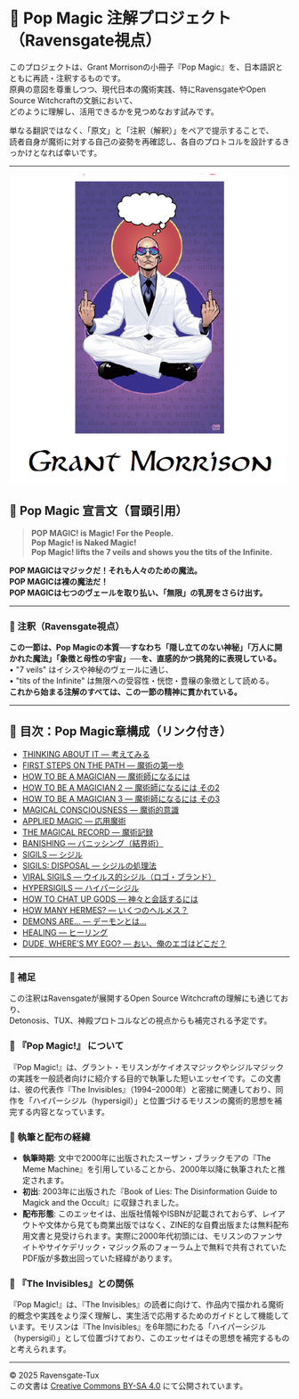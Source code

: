 # 🐌 Pop Magic 注解プロジェクト（Ravensgate視点）

このプロジェクトは、Grant Morrisonの小冊子『Pop Magic』を、日本語訳とともに再読・注釈するものです。  
原典の意図を尊重しつつ、現代日本の魔術実践、特にRavensgateやOpen Source Witchcraftの文脈において、  
どのように理解し、活用できるかを見つめなおす試みです。

単なる翻訳ではなく、「原文」と「注釈（解釈）」をペアで提示することで、  
読者自身が魔術に対する自己の姿勢を再確認し、各自のプロトコルを設計するきっかけとなれば幸いです。

---

<img src="Grant_Morrison.png" width="500">

## 🧛 Pop Magic 宣言文（冒頭引用）

> **POP MAGIC! is Magic! For the People.**  
> **Pop Magic! is Naked Magic!**  
> **Pop Magic! lifts the 7 veils and shows you the tits of the Infinite.**

**POP MAGICはマジックだ！それも人々のための魔法。**  
**POP MAGICは裸の魔法だ！**  
**POP MAGICは七つのヴェールを取り払い、「無限」の乳房をさらけ出す。**

---

### 🐌 注釈（Ravensgate視点）

**この一節は、Pop Magicの本質──すなわち「隠し立てのない神秘」「万人に開かれた魔法」「象徴と母性の宇宙」──を、直感的かつ挑発的に表現している。**  
 • "7 veils" はイシスや神秘のヴェールに通じ、  
 • "tits of the Infinite" は無限への受容性・恍惚・豊穣の象徴として読める。  
**これから始まる注解のすべては、この一節の精神に貫かれている。**

---

## 🧛 目次：Pop Magic章構成（リンク付き）

- [THINKING ABOUT IT — 考えてみる](pop_magic_annotation_01.md)
- [FIRST STEPS ON THE PATH — 魔術の第一歩](pop_magic_annotation_02.md)
- [HOW TO BE A MAGICIAN — 魔術師になるには](pop_magic_annotation_03.md)
- [HOW TO BE A MAGICIAN 2 — 魔術師になるには その2](pop_magic_annotation_04.md)
- [HOW TO BE A MAGICIAN 3 — 魔術師になるには その3](pop_magic_annotation_05.md)
- [MAGICAL CONSCIOUSNESS — 魔術的意識](pop_magic_annotation_06.md)
- [APPLIED MAGIC — 応用魔術](pop_magic_annotation_07.md)
- [THE MAGICAL RECORD — 魔術記録](pop_magic_annotation_08.md)
- [BANISHING — バニッシング（結界術）](pop_magic_annotation_09.md)
- [SIGILS — シジル](pop_magic_annotation_10.md)
- [SIGILS: DISPOSAL — シジルの処理法](pop_magic_annotation_11.md)
- [VIRAL SIGILS — ウイルス的シジル（ロゴ・ブランド）](pop_magic_annotation_12.md)
- [HYPERSIGILS — ハイパーシジル](pop_magic_annotation_13.md)
- [HOW TO CHAT UP GODS — 神々と会話するには](pop_magic_annotation_14.md)
- [HOW MANY HERMES? — いくつのヘルメス？](pop_magic_annotation_15.md)
- [DEMONS ARE… — デーモンとは…](pop_magic_annotation_16.md)
- [HEALING — ヒーリング](pop_magic_annotation_17.md)
- [DUDE, WHERE'S MY EGO? — おい、俺のエゴはどこだ？](pop_magic_annotation_18.md)

---

### 🐌 補足

この注釈はRavensgateが展開するOpen Source Witchcraftの理解にも通じており、  
Detonosis、TUX、神殿プロトコルなどの視点からも補完される予定です。

### 🐌 『Pop Magic!』 について

『Pop Magic!』は、グラント・モリスンがケイオスマジックやシジルマジックの実践を一般読者向けに紹介する目的で執筆した短いエッセイです。この文書は、彼の代表作『The Invisibles』（1994–2000年）と密接に関連しており、同作を「ハイパーシジル（hypersigil）」と位置づけるモリスンの魔術的思想を補完する内容となっています。

### 🐌 執筆と配布の経緯

- **執筆時期**: 文中で2000年に出版されたスーザン・ブラックモアの『The Meme Machine』を引用していることから、2000年以降に執筆されたと推定されます。
- **初出**: 2003年に出版された『Book of Lies: The Disinformation Guide to Magick and the Occult』に収録されました。
- **配布形態**: このエッセイは、出版社情報やISBNが記載されておらず、レイアウトや文体から見ても商業出版ではなく、ZINE的な自費出版または無料配布用文書と見受けられます。実際に2000年代初頭には、モリスンのファンサイトやサイケデリック・マジック系のフォーラム上で無料で共有されていたPDF版が多数出回っていた経緯があります。

### 🐌 『The Invisibles』との関係

『Pop Magic!』は、『The Invisibles』の読者に向けて、作品内で描かれる魔術的概念や実践をより深く理解し、実生活で応用するためのガイドとして機能しています。モリスンは『The Invisibles』を6年間にわたる「ハイパーシジル（hypersigil）」として位置づけており、このエッセイはその思想を補完するものと考えられます。

---

© 2025 Ravensgate-Tux  
この文書は [Creative Commons BY-SA 4.0](https://creativecommons.org/licenses/by-sa/4.0/deed.ja) にて公開されています。
